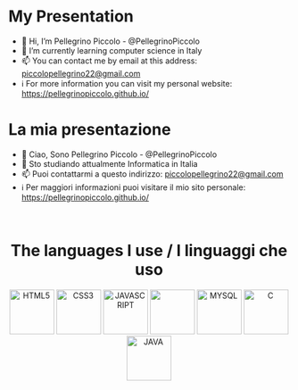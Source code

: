 # My Presentation
- 👋 Hi, I’m Pellegrino Piccolo - @PellegrinoPiccolo 
- 🌱 I’m currently learning computer science in Italy
- 📫 You can contact me by email at this address: piccolopellegrino22@gmail.com
- ℹ️ For more information you can visit my personal website: https://pellegrinopiccolo.github.io/

# La mia presentazione
- 👋 Ciao, Sono Pellegrino Piccolo - @PellegrinoPiccolo 
- 🌱 Sto studiando attualmente Informatica in Italia
- 📫 Puoi contattarmi a questo indirizzo: piccolopellegrino22@gmail.com
- ℹ️ Per maggiori informazioni puoi visitare il mio sito personale: https://pellegrinopiccolo.github.io/
<br>
<h1 align="center">The languages I use / I linguaggi che uso</h1>
<div align="center">
  <img src="https://edent.github.io/SuperTinyIcons/images/svg/html5.svg" width="80" title="HTML5">
  <img src="https://edent.github.io/SuperTinyIcons/images/svg/css3.svg" width="80" title="CSS3">
  <img src="https://cdn.jsdelivr.net/gh/devicons/devicon/icons/javascript/javascript-original.svg" width="80" title="JAVASCRIPT"/>
  <img src="https://cdn.jsdelivr.net/gh/devicons/devicon/icons/php/php-original.svg" width="80" title=""PHP"/>
  <img src="https://cdn.jsdelivr.net/gh/devicons/devicon/icons/mysql/mysql-original-wordmark.svg" width="80" title="MYSQL"/>
  <img src="https://cdn.jsdelivr.net/gh/devicons/devicon/icons/c/c-original.svg" width="80" title="C"/>
  <img src="https://cdn.jsdelivr.net/gh/devicons/devicon/icons/java/java-original-wordmark.svg" width="80" title="JAVA"/>
</div>
<!---
PellegrinoPiccolo/PellegrinoPiccolo is a ✨ special ✨ repository because its `README.md` (this file) appears on your GitHub profile.
You can click the Preview link to take a look at your changes.
--->
